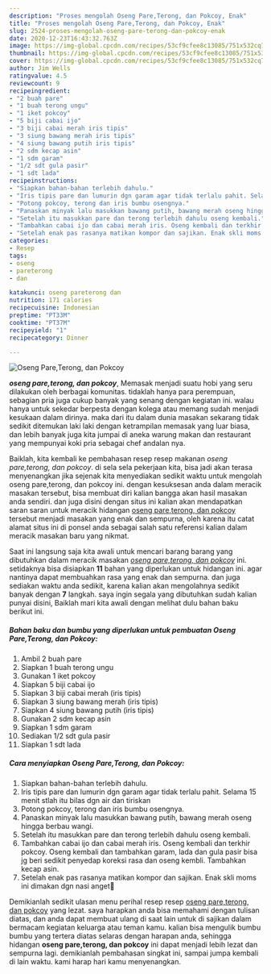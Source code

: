 ```yaml
---
description: "Proses mengolah Oseng Pare,Terong, dan Pokcoy, Enak"
title: "Proses mengolah Oseng Pare,Terong, dan Pokcoy, Enak"
slug: 2524-proses-mengolah-oseng-pare-terong-dan-pokcoy-enak
date: 2020-12-23T16:43:32.763Z
image: https://img-global.cpcdn.com/recipes/53cf9cfee8c13085/751x532cq70/oseng-pareterong-dan-pokcoy-foto-resep-utama.jpg
thumbnail: https://img-global.cpcdn.com/recipes/53cf9cfee8c13085/751x532cq70/oseng-pareterong-dan-pokcoy-foto-resep-utama.jpg
cover: https://img-global.cpcdn.com/recipes/53cf9cfee8c13085/751x532cq70/oseng-pareterong-dan-pokcoy-foto-resep-utama.jpg
author: Jim Wells
ratingvalue: 4.5
reviewcount: 9
recipeingredient:
- "2 buah pare"
- "1 buah terong ungu"
- "1 iket pokcoy"
- "5 biji cabai ijo"
- "3 biji cabai merah iris tipis"
- "3 siung bawang merah iris tipis"
- "4 siung bawang putih iris tipis"
- "2 sdm kecap asin"
- "1 sdm garam"
- "1/2 sdt gula pasir"
- "1 sdt lada"
recipeinstructions:
- "Siapkan bahan-bahan terlebih dahulu."
- "Iris tipis pare dan lumurin dgn garam agar tidak terlalu pahit. Selama 15 menit stlah itu bilas dgn air dan tiriskan"
- "Potong pokcoy, terong dan iris bumbu osengnya."
- "Panaskan minyak lalu masukkan bawang putih, bawang merah oseng hingga berbau wangi."
- "Setelah itu masukkan pare dan terong terlebih dahulu oseng kembali."
- "Tambahkan cabai ijo dan cabai merah iris. Oseng kembali dan terkhir pokcoy. Oseng kembali dan tambahkan garam, lada dan gula pasir bisa jg beri sedikit penyedap koreksi rasa dan oseng kembli. Tambahkan kecap asin."
- "Setelah enak pas rasanya matikan kompor dan sajikan. Enak skli moms ini dimakan dgn nasi anget🤗"
categories:
- Resep
tags:
- oseng
- pareterong
- dan

katakunci: oseng pareterong dan 
nutrition: 171 calories
recipecuisine: Indonesian
preptime: "PT33M"
cooktime: "PT37M"
recipeyield: "1"
recipecategory: Dinner

---
```



![Oseng Pare,Terong, dan Pokcoy](https://img-global.cpcdn.com/recipes/53cf9cfee8c13085/751x532cq70/oseng-pareterong-dan-pokcoy-foto-resep-utama.jpg)

<b><i>oseng pare,terong, dan pokcoy</i></b>, Memasak menjadi suatu hobi yang seru dilakukan oleh berbagai komunitas. tidaklah hanya para perempuan, sebagian pria juga cukup banyak yang senang dengan kegiatan ini. walau hanya untuk sekedar berpesta dengan kolega atau memang sudah menjadi kesukaan dalam dirinya. maka dari itu dalam dunia masakan sekarang tidak sedikit ditemukan laki laki dengan ketrampilan memasak yang luar biasa, dan lebih banyak juga kita jumpai di aneka warung makan dan restaurant yang mempunyai koki pria sebagai chef andalan nya.

Baiklah, kita kembali ke pembahasan resep resep makanan <i>oseng pare,terong, dan pokcoy</i>. di sela sela pekerjaan kita, bisa jadi akan terasa menyenangkan jika sejenak kita menyediakan sedikit waktu untuk mengolah oseng pare,terong, dan pokcoy ini. dengan kesuksesan anda dalam meracik masakan tersebut, bisa membuat diri kalian bangga akan hasil masakan anda sendiri. dan juga disini dengan situs ini kalian akan mendapatkan saran saran untuk meracik hidangan <u>oseng pare,terong, dan pokcoy</u> tersebut menjadi masakan yang enak dan sempurna, oleh karena itu catat alamat situs ini di ponsel anda sebagai salah satu referensi kalian dalam meracik masakan baru yang nikmat.




Saat ini langsung saja kita awali untuk mencari barang barang yang dibutuhkan dalam meracik masakan <u><i>oseng pare,terong, dan pokcoy</i></u> ini. setidaknya bisa disiapkan <b>11</b> bahan yang diperlukan untuk hidangan ini. agar nantinya dapat membuahkan rasa yang enak dan sempurna. dan juga sediakan waktu anda sedikit, karena kalian akan mengolahnya sedikit banyak dengan <b>7</b> langkah. saya ingin segala yang dibutuhkan sudah kalian punyai disini, Baiklah mari kita awali dengan melihat dulu bahan baku berikut ini.

<!--inarticleads1-->

##### Bahan baku dan bumbu yang diperlukan untuk pembuatan Oseng Pare,Terong, dan Pokcoy:

1. Ambil 2 buah pare
1. Siapkan 1 buah terong ungu
1. Gunakan 1 iket pokcoy
1. Siapkan 5 biji cabai ijo
1. Siapkan 3 biji cabai merah (iris tipis)
1. Siapkan 3 siung bawang merah (iris tipis)
1. Siapkan 4 siung bawang putih (iris tipis)
1. Gunakan 2 sdm kecap asin
1. Siapkan 1 sdm garam
1. Sediakan 1/2 sdt gula pasir
1. Siapkan 1 sdt lada




<!--inarticleads2-->

##### Cara menyiapkan Oseng Pare,Terong, dan Pokcoy:

1. Siapkan bahan-bahan terlebih dahulu.
1. Iris tipis pare dan lumurin dgn garam agar tidak terlalu pahit. Selama 15 menit stlah itu bilas dgn air dan tiriskan
1. Potong pokcoy, terong dan iris bumbu osengnya.
1. Panaskan minyak lalu masukkan bawang putih, bawang merah oseng hingga berbau wangi.
1. Setelah itu masukkan pare dan terong terlebih dahulu oseng kembali.
1. Tambahkan cabai ijo dan cabai merah iris. Oseng kembali dan terkhir pokcoy. Oseng kembali dan tambahkan garam, lada dan gula pasir bisa jg beri sedikit penyedap koreksi rasa dan oseng kembli. Tambahkan kecap asin.
1. Setelah enak pas rasanya matikan kompor dan sajikan. Enak skli moms ini dimakan dgn nasi anget🤗




Demikianlah sedikit ulasan menu perihal resep resep <u>oseng pare,terong, dan pokcoy</u> yang lezat. saya harapkan anda bisa memahami dengan tulisan diatas, dan anda dapat membuat ulang di saat lain untuk di sajikan dalam bermacam kegiatan keluarga atau teman kamu. kalian bisa mengulik bumbu bumbu yang tertera diatas selaras dengan harapan anda, sehingga hidangan <b>oseng pare,terong, dan pokcoy</b> ini dapat menjadi lebih lezat dan sempurna lagi. demikianlah pembahasan singkat ini, sampai jumpa kembali di lain waktu. kami harap hari kamu menyenangkan.
